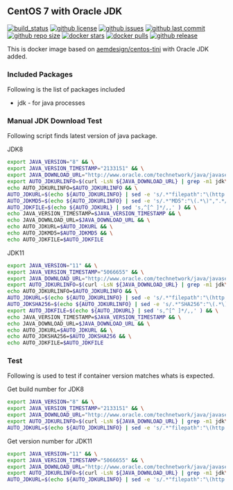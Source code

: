 ## CentOS 7 with Oracle JDK

[![build_status](https://travis-ci.org/aem-design/oracle-jdk.svg?branch=master)](https://travis-ci.org/aem-design/oracle-jdk)
[![github license](https://img.shields.io/github/license/aem-design/oracle-jdk)](https://github.com/aem-design/oracle-jdk) 
[![github issues](https://img.shields.io/github/issues/aem-design/oracle-jdk)](https://github.com/aem-design/oracle-jdk) 
[![github last commit](https://img.shields.io/github/last-commit/aem-design/oracle-jdk)](https://github.com/aem-design/oracle-jdk) 
[![github repo size](https://img.shields.io/github/repo-size/aem-design/oracle-jdk)](https://github.com/aem-design/oracle-jdk) 
[![docker stars](https://img.shields.io/docker/stars/aemdesign/oracle-jdk)](https://hub.docker.com/r/aemdesign/oracle-jdk) 
[![docker pulls](https://img.shields.io/docker/pulls/aemdesign/oracle-jdk)](https://hub.docker.com/r/aemdesign/oracle-jdk) 
[![github release](https://img.shields.io/github/release/aem-design/oracle-jdk)](https://github.com/aem-design/oracle-jdk)

This is docker image based on [aemdesign/centos-tini](https://hub.docker.com/r/aemdesign/centos-tini/) with Oracle JDK added.

### Included Packages

Following is the list of packages included

* jdk                   - for java processes

### Manual JDK Download Test

Following script finds latest version of java package.

JDK8

```bash
export JAVA_VERSION="8" && \
export JAVA_VERSION_TIMESTAMP="2133151" && \
export JAVA_DOWNLOAD_URL="http://www.oracle.com/technetwork/java/javase/downloads/jdk${JAVA_VERSION}-downloads-${JAVA_VERSION_TIMESTAMP}.html" && \
export AUTO_JDKURLINFO=$(curl -LsN ${JAVA_DOWNLOAD_URL} | grep -m1 jdk\-${JAVA_VERSION}.*linux.*x64.*.rpm ) && \
echo AUTO_JDKURLINFO=$AUTO_JDKURLINFO && \
AUTO_JDKURL=$(echo ${AUTO_JDKURLINFO} | sed -e 's/.*"filepath":"\(http.*.rpm\)".*/\1/g' ) && \
AUTO_JDKMD5=$(echo ${AUTO_JDKURLINFO} | sed -e 's/.*"MD5":"\(.*\)",".*/\1/g' )  && \
AUTO_JDKFILE=$(echo ${AUTO_JDKURL} | sed 's,^[^ ]*/,,' ) && \
echo JAVA_VERSION_TIMESTAMP=$JAVA_VERSION_TIMESTAMP && \
echo JAVA_DOWNLOAD_URL=$JAVA_DOWNLOAD_URL && \
echo AUTO_JDKURL=$AUTO_JDKURL && \
echo AUTO_JDKMD5=$AUTO_JDKMD5 && \
echo AUTO_JDKFILE=$AUTO_JDKFILE
```

JDK11

```bash
export JAVA_VERSION="11" && \
export JAVA_VERSION_TIMESTAMP="5066655" && \
export JAVA_DOWNLOAD_URL="http://www.oracle.com/technetwork/java/javase/downloads/jdk${JAVA_VERSION}-downloads-${JAVA_VERSION_TIMESTAMP}.html" && \
export AUTO_JDKURLINFO=$(curl -LsN ${JAVA_DOWNLOAD_URL} | grep -m1 jdk\-${JAVA_VERSION}\.*linux\.*x64.*.rpm ) && \
echo AUTO_JDKURLINFO=$AUTO_JDKURLINFO && \
AUTO_JDKURL=$(echo ${AUTO_JDKURLINFO} | sed -e 's/.*"filepath":"\(http.*.rpm\)".*/\1/g' ) && \
AUTO_JDKSHA256=$(echo ${AUTO_JDKURLINFO} | sed -e 's/.*"SHA256":"\(.*\)".*/\1/g' )  && \
export AUTO_JDKFILE=$(echo ${AUTO_JDKURL} | sed 's,^[^ ]*/,,' ) && \
echo JAVA_VERSION_TIMESTAMP=$JAVA_VERSION_TIMESTAMP && \
echo JAVA_DOWNLOAD_URL=$JAVA_DOWNLOAD_URL && \
echo AUTO_JDKURL=$AUTO_JDKURL && \
echo AUTO_JDKSHA256=$AUTO_JDKSHA256 && \
echo AUTO_JDKFILE=$AUTO_JDKFILE
```


### Test

Following is used to test if container version matches whats is expected.


Get build number for JDK8

```bash
export JAVA_VERSION="8" && \
export JAVA_VERSION_TIMESTAMP="2133151" && \
export JAVA_DOWNLOAD_URL="http://www.oracle.com/technetwork/java/javase/downloads/jdk${JAVA_VERSION}-downloads-${JAVA_VERSION_TIMESTAMP}.html" && \
export AUTO_JDKURLINFO=$(curl -LsN ${JAVA_DOWNLOAD_URL} | grep -m1 jdk\-${JAVA_VERSION}.*linux.*x64.*.rpm ) && \
AUTO_JDKURL=$(echo ${AUTO_JDKURLINFO} | sed -e 's/.*"filepath":"\(http.*.rpm\)".*/\1/g' ) && echo $AUTO_JDKURL | sed -e "s/.*jdk-${JAVA_VERSION}u\(.*\)[-_]linux.*/\1/g"
```

Get version number for JDK11

```bash
export JAVA_VERSION="11" && \
export JAVA_VERSION_TIMESTAMP="5066655" && \
export JAVA_DOWNLOAD_URL="http://www.oracle.com/technetwork/java/javase/downloads/jdk${JAVA_VERSION}-downloads-${JAVA_VERSION_TIMESTAMP}.html" && \
export AUTO_JDKURLINFO=$(curl -LsN ${JAVA_DOWNLOAD_URL} | grep -m1 jdk\-${JAVA_VERSION}.*linux.*x64.*.rpm ) && \
AUTO_JDKURL=$(echo ${AUTO_JDKURLINFO} | sed -e 's/.*"filepath":"\(http.*.rpm\)".*/\1/g' ) && echo $AUTO_JDKURL | sed -e "s/.*jdk-\(.*\)[-_]linux.*/\1/g"
```
